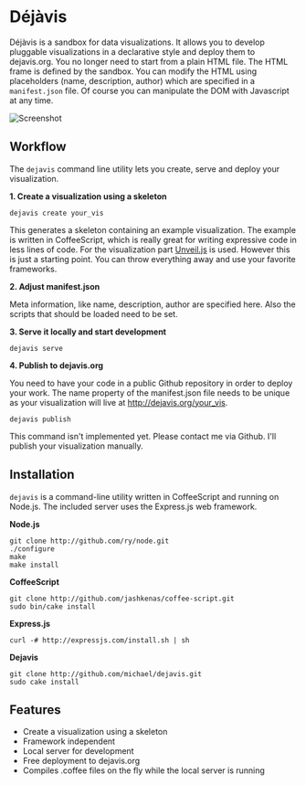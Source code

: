 Déjàvis
================================================================================

Déjàvis is a sandbox for data visualizations. It allows you to develop pluggable
visualizations in a declarative style and deploy them to dejavis.org. You no
longer need to start from a plain HTML file. The HTML frame is defined by the
sandbox. You can modify the HTML using placeholders (name, description, author)
which are specified in a `manifest.json` file. Of course you can manipulate the
DOM with Javascript at any time.

![Screenshot](http://github.com/michael/dejavis/raw/master/assets/screenshot.png)


Workflow
--------------------------------------------------------------------------------

The `dejavis` command line utility lets you create, serve and deploy your
visualization.

**1. Create a visualization using a skeleton**

    dejavis create your_vis

This generates a skeleton containing an example visualization. The example is 
written in CoffeeScript, which is really great for writing expressive code in
less lines of code. For the visualization part [Unveil.js](http://github.com/michael/unveil)
is used. However this is just a starting point. You can throw everything away and
use your favorite frameworks.


**2. Adjust manifest.json**

Meta information, like name, description, author are specified here. Also the scripts
that should be loaded need to be set.


**3. Serve it locally and start development**

    dejavis serve
    
    
**4. Publish to dejavis.org**

You need to have your code in a public Github repository in order to deploy your work.
The name property of the manifest.json file needs to be unique as your visualization
will live at http://dejavis.org/your_vis.

    dejavis publish
    
This command isn't implemented yet. Please contact me via Github. I'll publish your visualization manually.

   
Installation
--------------------------------------------------------------------------------

`dejavis` is a command-line utility written in CoffeeScript and running on Node.js.
The included server uses the Express.js web framework.

**Node.js**

    git clone http://github.com/ry/node.git
    ./configure
    make
    make install
    
**CoffeeScript**

    git clone http://github.com/jashkenas/coffee-script.git
    sudo bin/cake install
    
**Express.js**
    
    curl -# http://expressjs.com/install.sh | sh

**Dejavis**

    git clone http://github.com/michael/dejavis.git
    sudo cake install
    

Features
--------------------------------------------------------------------------------

* Create a visualization using a skeleton
* Framework independent
* Local server for development
* Free deployment to dejavis.org
* Compiles .coffee files on the fly while the local server is running
